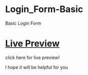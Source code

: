 # Login_Form-Basic
Basic Login Form

# [Live Preview](https://taheirahmedashraf.github.io/Login_Form-Basic/)
click here for live preview!

I hope it will be helpful for you
